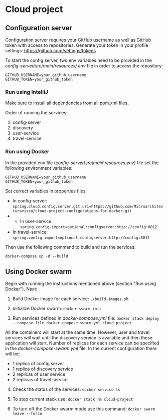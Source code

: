 # Cloud project

## Configuration server
Configuration server requires your GitHub username as well as GitHub token with access to repositories.
Generate your token in your profile settings: https://github.com/settings/tokens 

To start the config server, two env variables need to be provided in the _config-server/src/main/resources/.env_ file in order to access the repository:
```
GITHUB_USERNAME=your_github_username
GITHUB_TOKEN=your_github_token
```

### Run using IntelliJ
Make sure to install all dependencies from all pom.xml files.

Order of running the services:
1. config-server
2. discovery
3. user-service
4. travel-service


### Run using Docker
In the provided env file (_config-server\src\main\resources.env_) file set the following environment variables:
```
GITHUB_USERNAME=your_github_username
GITHUB_TOKEN=your_github_token
```

Set correct variables in properties files:
- In config-server:
```spring.cloud.config.server.git.uri=https://github.com/Microarchitecturovisco/cloud-project-configurations-for-docker.git```
- - In user-service:
```spring.config.import=optional:configserver:http://config:8012```
- In travel-service:
```spring.config.import=optional:configserver:http://config:8012```

Then use the following command to build and run the services:
```
docker-compose up -d --build
```

## Using Docker swarm

Begin with running the instructions mentioned above (section "Run using Docker"). Next:

1. Build Docker image for each service:
```./build-images.sh```

2. Initialize Docker swarm:
```docker swarm init```

3. Run services defined in _docker-compose.yml_ file:
```docker stack deploy --compose-file docker-compose-swarm.yml cloud-project```

All the containers will start at the same time.
However, user and travel services will wait until the discovery service is available and then these application will start.
Number of replicas for each service can be specified in the _docker-compose-swarm.yml_ file.
In the current configuration there will be:
- 1 replica of config server
- 1 replica of discovery service
- 2 replicas of user service
- 2 replicas of travel service

4. Check the status of the services:
```docker service ls```

5. To stop current stack use:
```docker stack rm cloud-project```

6. To turn off the Docker swarm mode use this command:
```docker swarm leave --force```